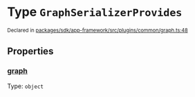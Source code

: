# Type `GraphSerializerProvides`
<sub>Declared in [packages/sdk/app-framework/src/plugins/common/graph.ts:48](https://github.com/dxos/dxos/blob/52455dba3/packages/sdk/app-framework/src/plugins/common/graph.ts#L48)</sub>




## Properties
### [graph](https://github.com/dxos/dxos/blob/52455dba3/packages/sdk/app-framework/src/plugins/common/graph.ts#L49)
Type: <code>object</code>





